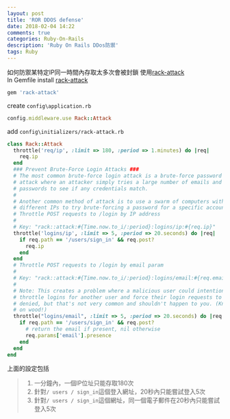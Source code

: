 ```yaml
---
layout: post
title: 'ROR DDOS defense'
date: 2018-02-04 14:22
comments: true
categories: Ruby-On-Rails
description: 'Ruby On Rails DDos防禦'
tags: Ruby
---
```

如何防禦某特定IP同一時間內存取太多次會被封鎖
使用[rack-attack](https://github.com/kickstarter/rack-attack)<br>
In Gemfile install [rack-attack](https://github.com/kickstarter/rack-attack)
```rb
gem 'rack-attack'
```
create `config\application.rb`
```rb
config.middleware.use Rack::Attack
```
add `config\initializers/rack-attack.rb`
```rb
class Rack::Attack
  throttle('req/ip', :limit => 180, :period => 1.minutes) do |req|
    req.ip
  end
  ### Prevent Brute-Force Login Attacks ###
  # The most common brute-force login attack is a brute-force password
  # attack where an attacker simply tries a large number of emails and
  # passwords to see if any credentials match.
  #
  # Another common method of attack is to use a swarm of computers with
  # different IPs to try brute-forcing a password for a specific account.
  # Throttle POST requests to /login by IP address
  #
  # Key: "rack::attack:#{Time.now.to_i/:period}:logins/ip:#{req.ip}"
  throttle('logins/ip', :limit => 5, :period => 20.seconds) do |req|
    if req.path == '/users/sign_in' && req.post?
      req.ip
    end
  end
  # Throttle POST requests to /login by email param
  #
  # Key: "rack::attack:#{Time.now.to_i/:period}:logins/email:#{req.email}"
  #
  # Note: This creates a problem where a malicious user could intentionally
  # throttle logins for another user and force their login requests to be
  # denied, but that's not very common and shouldn't happen to you. (Knock
  # on wood!)
  throttle("logins/email", :limit => 5, :period => 20.seconds) do |req|
    if req.path == '/users/sign_in' && req.post?
      # return the email if present, nil otherwise
      req.params['email'].presence
    end
  end
end
```
上面的設定包括
> 1. 一分鐘內，一個IP位址只能存取180次
> 2. 針對`/ users / sign_in`這個登入網址，20秒內只能嘗試登入5次
> 3. 針對`/ users / sign_in`這個網址，同一個電子郵件在20秒內只能嘗試登入5次